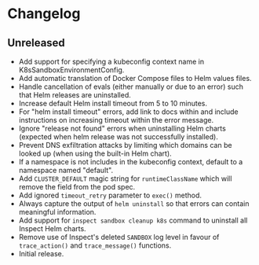# Changelog

## Unreleased

- Add support for specifying a kubeconfig context name in K8sSandboxEnvironmentConfig.
- Add automatic translation of Docker Compose files to Helm values files.
- Handle cancellation of evals (either manually or due to an error) such that Helm releases are uninstalled.
- Increase default Helm install timeout from 5 to 10 minutes.
- For "helm install timeout" errors, add link to docs within and include instructions on increasing timeout within the error message.
- Ignore "release not found" errors when uninstalling Helm charts (expected when helm release was not successfully installed).
- Prevent DNS exfiltration attacks by limiting which domains can be looked up (when using the built-in Helm chart).
- If a namespace is not includes in the kubeconfig context, default to a namespace named "default".
- Add `CLUSTER_DEFAULT` magic string for `runtimeClassName` which will remove the field from the pod spec.
- Add ignored `timeout_retry` parameter to `exec()` method.
- Always capture the output of `helm uninstall` so that errors can contain meaningful information.
- Add support for `inspect sandbox cleanup k8s` command to uninstall all Inspect Helm charts.
- Remove use of Inspect's deleted `SANDBOX` log level in favour of `trace_action()` and `trace_message()` functions.
- Initial release.
